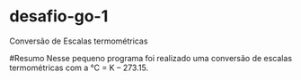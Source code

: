 # desafio-go-1
Conversão de Escalas termométricas

#Resumo
Nesse pequeno programa foi realizado uma conversão de escalas termométricas com a  °C = K – 273.15.


